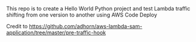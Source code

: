 This repo is to create a Hello World Python project and test Lambda traffic shifting from one version to another using AWS Code Deploy


Credit to https://github.com/adhorn/aws-lambda-sam-application/tree/master/pre-traffic-hook
